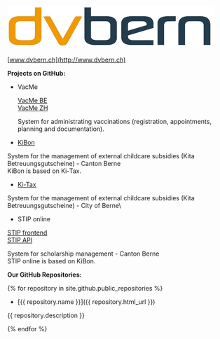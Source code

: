 ![](dvbern.png?raw=true)

[www.dvbern.ch](http://www.dvbern.ch)

**Projects on GitHub:**
  * VacMe

    [VacMe BE](https://github.com/dvbern/vacme-be-oss)\
    [VacMe ZH](https://github.com/dvbern/vacme-zh-oss)

    System for administrating vaccinations (registration, appointments, planning and documentation).
    
  * [KiBon](https://github.com/dvbern/kiBon)
   
   System for the management of external childcare subsidies (Kita Betreuungsgutscheine) - Canton Berne\
   KiBon is based on Ki-Tax.
   
  * [Ki-Tax](https://github.com/StadtBern/Ki-Tax)
  
   System for the management of external childcare subsidies (Kita Betreuungsgutscheine) - City of Berne\
   
  * STIP online
   
   [STIP frontend](https://github.com/dvbern/stip-frontend)\
   [STIP API](https://github.com/dvbern/stip-api)
   
   System for scholarship management - Canton Berne\
   STIP online is based on KiBon.
   
**Our GitHub Repositories:**

{% for repository in site.github.public_repositories %}

  * [{{ repository.name }}]({{ repository.html_url }})
  
   {{ repository.description }}

{% endfor %}
